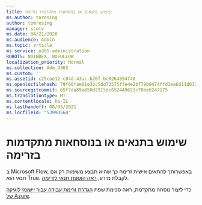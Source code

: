 ```yaml
---
title: שימוש בתנאים או בנוסחאות מתקדמות בזרימה
ms.author: toresing
author: tomresing
manager: scotv
ms.date: 04/21/2020
ms.audience: Admin
ms.topic: article
ms.service: o365-administration
ROBOTS: NOINDEX, NOFOLLOW
localization_priority: Normal
ms.collection: Adm_O365
ms.custom: ''
ms.assetid: c25cae12-c04d-43ac-b26f-bc0264854f48
ms.openlocfilehash: 79f60fae01e3bc5dd72575ffe4e2b779b0474ffd1ea6d11d632365cd63c5bf81
ms.sourcegitcommit: b5f7da89a650d2915dc652449623c78be6247175
ms.translationtype: MT
ms.contentlocale: he-IL
ms.lasthandoff: 08/05/2021
ms.locfileid: "53990564"
---
```

# <a name="use-conditions-or-advanced-formulas-in-a-flow"></a>שימוש בתנאים או בנוסחאות מתקדמות בזרימה

ב Microsoft Flow, באפשרותך להתאים אישית זרימה כך שהיא תבצע משימות רק אם תנאי הוא True. לקבלת מידע, [ראה הוספת תנאי לזרימה](https://go.microsoft.com/fwlink/?linkid=872112).
  
כדי ליצור נוסחה מתקדמת, ראה סכימת שפת [הגדרת זרימת עבודה עבור יישומי לוגיקה של Azure](https://aka.ms/logicexpressions).
  

